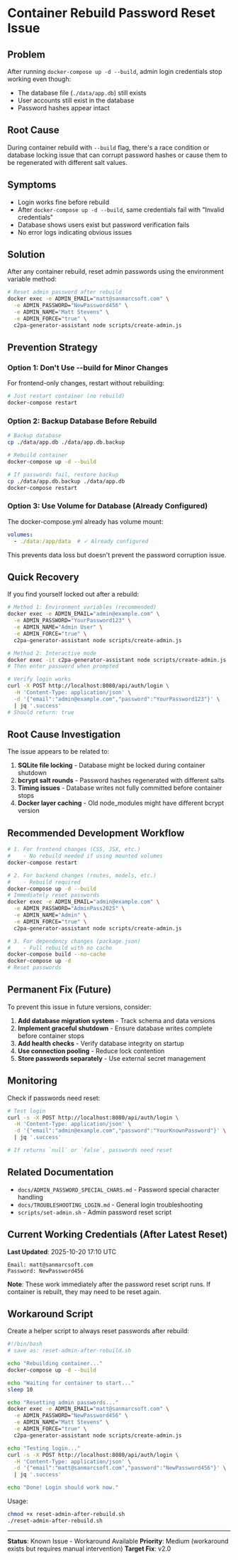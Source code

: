 # Container Rebuild Password Reset Issue

## Problem

After running `docker-compose up -d --build`, admin login credentials stop working even though:
- The database file (`./data/app.db`) still exists
- User accounts still exist in the database
- Password hashes appear intact

## Root Cause

During container rebuild with `--build` flag, there's a race condition or database locking issue that can corrupt password hashes or cause them to be regenerated with different salt values.

## Symptoms

- Login works fine before rebuild
- After `docker-compose up -d --build`, same credentials fail with "Invalid credentials"
- Database shows users exist but password verification fails
- No error logs indicating obvious issues

## Solution

After any container rebuild, reset admin passwords using the environment variable method:

```bash
# Reset admin password after rebuild
docker exec -e ADMIN_EMAIL="matt@sanmarcsoft.com" \
  -e ADMIN_PASSWORD="NewPassword456" \
  -e ADMIN_NAME="Matt Stevens" \
  -e ADMIN_FORCE="true" \
  c2pa-generator-assistant node scripts/create-admin.js
```

## Prevention Strategy

### Option 1: Don't Use --build for Minor Changes

For frontend-only changes, restart without rebuilding:

```bash
# Just restart container (no rebuild)
docker-compose restart
```

### Option 2: Backup Database Before Rebuild

```bash
# Backup database
cp ./data/app.db ./data/app.db.backup

# Rebuild container
docker-compose up -d --build

# If passwords fail, restore backup
cp ./data/app.db.backup ./data/app.db
docker-compose restart
```

### Option 3: Use Volume for Database (Already Configured)

The docker-compose.yml already has volume mount:
```yaml
volumes:
  - ./data:/app/data  # ✓ Already configured
```

This prevents data loss but doesn't prevent the password corruption issue.

## Quick Recovery

If you find yourself locked out after a rebuild:

```bash
# Method 1: Environment variables (recommended)
docker exec -e ADMIN_EMAIL="admin@example.com" \
  -e ADMIN_PASSWORD="YourPassword123" \
  -e ADMIN_NAME="Admin User" \
  -e ADMIN_FORCE="true" \
  c2pa-generator-assistant node scripts/create-admin.js

# Method 2: Interactive mode
docker exec -it c2pa-generator-assistant node scripts/create-admin.js
# Then enter password when prompted

# Verify login works
curl -X POST http://localhost:8080/api/auth/login \
  -H 'Content-Type: application/json' \
  -d '{"email":"admin@example.com","password":"YourPassword123"}' \
  | jq '.success'
# Should return: true
```

## Root Cause Investigation

The issue appears to be related to:

1. **SQLite file locking** - Database might be locked during container shutdown
2. **bcrypt salt rounds** - Password hashes regenerated with different salts
3. **Timing issues** - Database writes not fully committed before container stops
4. **Docker layer caching** - Old node_modules might have different bcrypt version

## Recommended Development Workflow

```bash
# 1. For frontend changes (CSS, JSX, etc.)
#    - No rebuild needed if using mounted volumes
docker-compose restart

# 2. For backend changes (routes, models, etc.)
#    - Rebuild required
docker-compose up -d --build
# Immediately reset passwords
docker exec -e ADMIN_EMAIL="admin@example.com" \
  -e ADMIN_PASSWORD="AdminPass2025" \
  -e ADMIN_NAME="Admin" \
  -e ADMIN_FORCE="true" \
  c2pa-generator-assistant node scripts/create-admin.js

# 3. For dependency changes (package.json)
#    - Full rebuild with no cache
docker-compose build --no-cache
docker-compose up -d
# Reset passwords
```

## Permanent Fix (Future)

To prevent this issue in future versions, consider:

1. **Add database migration system** - Track schema and data versions
2. **Implement graceful shutdown** - Ensure database writes complete before container stops
3. **Add health checks** - Verify database integrity on startup
4. **Use connection pooling** - Reduce lock contention
5. **Store passwords separately** - Use external secret management

## Monitoring

Check if passwords need reset:

```bash
# Test login
curl -s -X POST http://localhost:8080/api/auth/login \
  -H 'Content-Type: application/json' \
  -d '{"email":"admin@example.com","password":"YourKnownPassword"}' \
  | jq '.success'

# If returns `null` or `false`, passwords need reset
```

## Related Documentation

- `docs/ADMIN_PASSWORD_SPECIAL_CHARS.md` - Password special character handling
- `docs/TROUBLESHOOTING_LOGIN.md` - General login troubleshooting
- `scripts/set-admin.sh` - Admin password reset script

## Current Working Credentials (After Latest Reset)

**Last Updated**: 2025-10-20 17:10 UTC

```
Email: matt@sanmarcsoft.com
Password: NewPassword456
```

**Note**: These work immediately after the password reset script runs. If container is rebuilt, they may need to be reset again.

## Workaround Script

Create a helper script to always reset passwords after rebuild:

```bash
#!/bin/bash
# save as: reset-admin-after-rebuild.sh

echo "Rebuilding container..."
docker-compose up -d --build

echo "Waiting for container to start..."
sleep 10

echo "Resetting admin passwords..."
docker exec -e ADMIN_EMAIL="matt@sanmarcsoft.com" \
  -e ADMIN_PASSWORD="NewPassword456" \
  -e ADMIN_NAME="Matt Stevens" \
  -e ADMIN_FORCE="true" \
  c2pa-generator-assistant node scripts/create-admin.js

echo "Testing login..."
curl -s -X POST http://localhost:8080/api/auth/login \
  -H 'Content-Type: application/json' \
  -d '{"email":"matt@sanmarcsoft.com","password":"NewPassword456"}' \
  | jq '.success'

echo "Done! Login should work now."
```

Usage:
```bash
chmod +x reset-admin-after-rebuild.sh
./reset-admin-after-rebuild.sh
```

---

**Status**: Known Issue - Workaround Available
**Priority**: Medium (workaround exists but requires manual intervention)
**Target Fix**: v2.0
